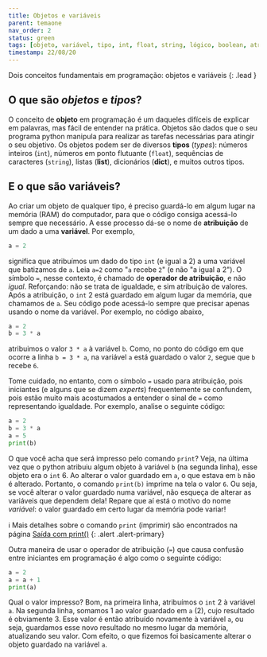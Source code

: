 ```yaml
---
title: Objetos e variáveis
parent: temaone
nav_order: 2
status: green
tags: [objeto, variável, tipo, int, float, string, lógico, boolean, atribuição, atualização]
timestamp: 22/08/20
---
```


Dois conceitos fundamentais em programação: objetos e variáveis
{: .lead }

<!-- ## Conteúdo
{: .no_toc .text-delta }

1. TOC
{:toc} -->

## O que são *objetos* e *tipos*?

O conceito de **objeto** em programação é um daqueles difíceis de explicar em palavras, mas fácil de entender na prática. Objetos são dados que o seu programa python manipula para realizar as tarefas necessárias para atingir o seu objetivo. Os objetos podem ser de diversos **tipos** (*types*): números inteiros (`int`), números em ponto flutuante (`float`), sequências de caracteres (`string`), listas (**list**), dicionários (**dict**), e muitos outros tipos.

## E o que são variáveis?

Ao criar um objeto de qualquer tipo, é preciso guardá-lo em algum lugar na memória (RAM) do computador, para que o código consiga acessá-lo sempre que necessário. A esse processo dá-se o nome de **atribuição** de um dado a uma **variável**. Por exemplo,
```python
a = 2
```
significa que atribuímos um dado do tipo `int` (e igual a 2) a uma variável que batizamos de `a`. Leia `a=2` como "`a` recebe `2`" (e não "a igual a 2"). O símbolo `=`, nesse contexto, é chamado de **operador de atribuição**, e não *igual*. Reforçando: não se trata de igualdade, e sim atribuição de valores. Após a atribuição, o `int` 2 está guardado em algum lugar da memória, que chamamos de `a`. Seu código pode acessá-lo sempre que precisar apenas usando o nome da variável. Por exemplo, no código abaixo,
```python
a = 2
b = 3 * a
```
atribuimos o valor `3 * a` à variável `b`. Como, no ponto do código em que ocorre a linha `b = 3 * a`, na variável `a` está guardado o valor `2`, segue que `b` recebe `6`.

Tome cuidado, no entanto, com o símbolo `=` usado para atribuição, pois iniciantes (e alguns que se dizem *experts*) frequentemente se confundem, pois estão muito mais acostumados a entender o sinal de `=` como representando igualdade. Por exemplo, analise o seguinte código:
```python
a = 2
b = 3 * a
a = 5
print(b)
```
O que você acha que será impresso pelo comando `print`? Veja, na última vez que o python atribuiu algum objeto à variável `b` (na segunda linha), esse objeto era o `int` 6. Ao alterar o valor guardado em `a`, o que estava em `b` não é alterado. Portanto, o comando `print(b)` imprime na tela o valor `6`. Ou seja, se você alterar o valor guardado numa variável, não esqueça de alterar as variáveis que dependem dela! Repare que aí está o motivo do nome *variável*: o valor guardado em certo lugar da memória pode variar!

:information_source: Mais detalhes sobre o comando `print` (imprimir) são encontrados na página [Saída com print()]({{site.baseurl}}/material/tema1/05-saida.html)
{: .alert .alert-primary}

Outra maneira de usar o operador de atribuição (`=`) que causa confusão entre iniciantes em programação é algo como o seguinte código:
```python
a = 2
a = a + 1
print(a)
```
Qual o valor impresso? Bom, na primeira linha, atribuímos o `int` 2 à variável `a`. Na segunda linha, somamos 1 ao valor guardado em `a` (2), cujo resultado é obviamente 3. Esse valor é então atribuído novamente à variável `a`, ou seja, guardamos esse novo resultado no mesmo lugar da memória, atualizando seu valor. Com efeito, o que fizemos foi basicamente alterar o objeto guardado na variável `a`.

